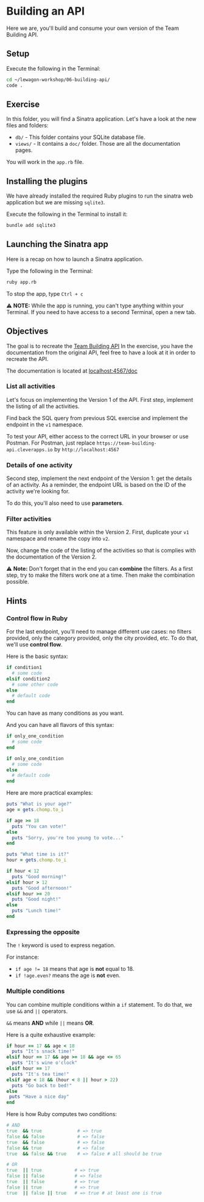 # Building an API

Here we are, you'll build and consume your own version of the Team Building API.

## Setup

Execute the following in the Terminal:

```bash
cd ~/lewagon-workshop/06-building-api/
code .
```

## Exercise

In this folder, you will find a Sinatra application. Let's have a look at the new files and folders:

- `db/` - This folder contains your SQLite database file.
- `views/` - It contains a `doc/` folder. Those are all the documentation pages.

You will work in the `app.rb` file.

## Installing the plugins

We have already installed the required Ruby plugins to run the sinatra web application but we are missing `sqlite3`.

Execute the following in the Terminal to install it:

```bash
bundle add sqlite3
```

## Launching the Sinatra app

Here is a recap on how to launch a Sinatra application.

Type the following in the Terminal:

```bash
ruby app.rb
```

To stop the app, type `Ctrl + c`

⚠ **NOTE:** While the app is running, you can't type anything within your Terminal. If you need to have access to a second Terminal, open a new tab.

## Objectives

The goal is to recreate the [Team Building API](https://team-building-api.cleverapps.io/)
In the exercise, you have the documentation from the original API, feel free to have a look at it in order to recreate the API.

The documentation is located at [localhost:4567/doc](localhost:4567/doc)

### List all activities

Let's focus on implementing the Version 1 of the API.
First step, implement the listing of all the activities.

Find back the SQL query from previous SQL exercise and implement the endpoint in the `v1` namespace.

To test your API, either access to the correct URL in your browser or use Postman.
For Postman, just replace `https://team-building-api.cleverapps.io` by `http://localhost:4567`

### Details of one activity

Second step, implement the next endpoint of the Version 1: get the details of an activity.
As a reminder, the endpoint URL is based on the ID of the activity we're looking for.

To do this, you'll also need to use **parameters**.

### Filter activities

This feature is only available within the Version 2.
First, duplicate your `v1` namespace and rename the copy into `v2`.

Now, change the code of the listing of the activities so that is complies with the documentation of the Version 2.

⚠ **Note:** Don't forget that in the end you can **combine** the filters. As a first step, try to make the filters work one at a time. Then make the combination possible.

## Hints

### Control flow in Ruby

For the last endpoint, you'll need to manage different use cases: no filters provided, only the category provided, only the city provided, etc. To do that, we'll use **control flow**.

Here is the basic syntax:

```ruby
if condition1
  # some code
elsif condition2
  # some other code
else
  # default code
end
```

You can have as many conditions as you want.

And you can have all flavors of this syntax:

```ruby
if only_one_condition
  # some code
end

if only_one_condition
  # some code
else
  # default code
end
```

Here are more practical examples:

```ruby
puts "What is your age?"
age = gets.chomp.to_i

if age >= 18
  puts "You can vote!"
else
  puts "Sorry, you're too young to vote..."
end
```

```ruby
puts "What time is it?"
hour = gets.chomp.to_i

if hour < 12
  puts "Good morning!"
elsif hour > 12
  puts "Good afternoon!"
elsif hour >= 20
  puts "Good night!"
else
  puts "Lunch time!"
end
```

### Expressing the opposite

The `!` keyword is used to express negation.

For instance:

- `if age != 18` means that age is **not** equal to 18.
- `if !age.even?` means the age is **not** even.

### Multiple conditions

You can combine multiple conditions within a `if` statement. To do that, we use `&&` and `||` operators.

`&&` means **AND** while `||` means **OR**.

Here is a quite exhaustive example:

```ruby
if hour == 17 && age < 18
  puts "It's snack time!"
elsif hour == 17 && age >= 18 && age <= 65
  puts "It's wine o'clock"
elsif hour == 17
  puts "It's tea time!"
elsif age < 18 && (hour < 8 || hour > 22)
  puts "Go back to bed!"
else
 puts "Have a nice day"
end
```

Here is how Ruby computes two conditions:

```ruby
# AND
true  && true             # => true
false && false            # => false
true  && false            # => false
false && true             # => false
true  && false && true    # => false # all should be true
```

```ruby
# OR
true  || true            # => true
false || false           # => false
true  || false           # => true
false || true            # => true
true  || false || true   # => true # at least one is true
```
